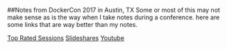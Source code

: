 ##Notes from DockerCon 2017 in Austin, TX
Some or most of this may not make sense as is the way when I take notes during a conference. here are some links that are way better than my notes.

[Top Rated Sessions](https://blog.docker.com/2017/04/dockercon-2017-top-rated-sessions/)
[Slideshares](https://www.slideshare.net/Docker/presentations)
[Youtube](https://www.youtube.com/playlist?list=PLkA60AVN3hh_nihZ1mh6cO3n-uMdF7UlV)
